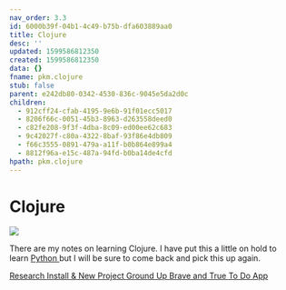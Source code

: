 ```yaml
---
nav_order: 3.3
id: 6000b39f-04b1-4c49-b75b-dfa603889aa0
title: Clojure
desc: ''
updated: 1599586812350
created: 1599586812350
data: {}
fname: pkm.clojure
stub: false
parent: e242db80-0342-4530-836c-9045e5da2d0c
children:
  - 912cff24-cfab-4195-9e6b-91f01ecc5017
  - 8206f66c-0051-45b3-8963-d263558deed0
  - c82fe208-9f3f-4dba-8c09-ed00ee62c683
  - 9c42027f-c80a-4322-8baf-93f86e4db809
  - f66c3555-0891-479a-a11f-b0b864e899a4
  - 8812f96a-e15c-487a-94fd-b0ba14de4cfd
hpath: pkm.clojure
---
```

# Clojure

![](/assets/images/2020-09-10-14-48-29.png)

There are my notes on learning Clojure. I have put this a little on hold to learn [Python ](9cabe777-4b21-4b94-be7b-0cd9a3f3de73) but I will be sure to come back and pick this up again.

[Research ](f66c3555-0891-479a-a11f-b0b864e899a4)
[Install & New Project ](c82fe208-9f3f-4dba-8c09-ed00ee62c683)
[Ground Up ](8206f66c-0051-45b3-8963-d263558deed0)
[Brave and True ](912cff24-cfab-4195-9e6b-91f01ecc5017)
[To Do App ](8812f96a-e15c-487a-94fd-b0ba14de4cfd)
